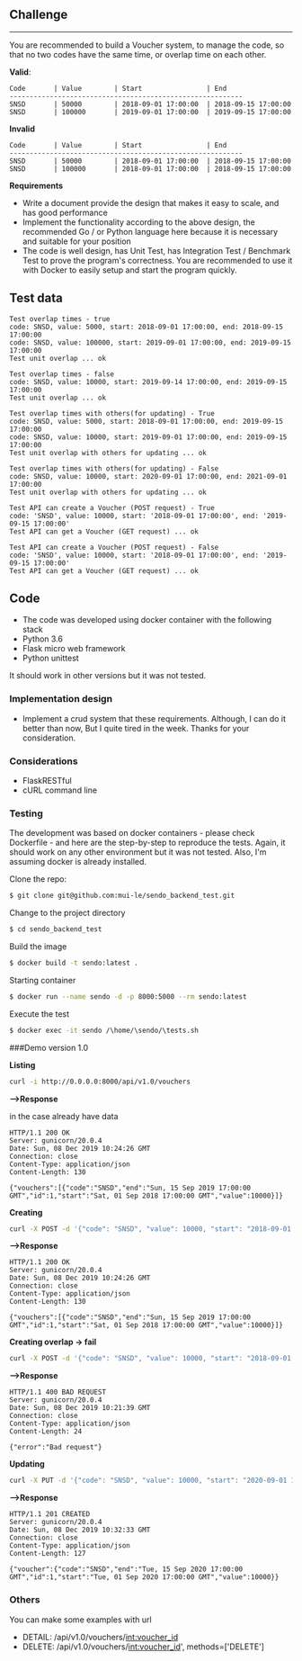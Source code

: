 ## Challenge

-------------------------------------------
You are recommended to build a Voucher system, to manage the code, so that no two codes have the same time, or overlap time on each other.

**Valid**:

```
Code       | Value        | Start                | End
----------------------------------------------------------
SNSD       | 50000        | 2018-09-01 17:00:00  | 2018-09-15 17:00:00
SNSD       | 100000       | 2019-09-01 17:00:00  | 2019-09-15 17:00:00
```

**Invalid**

```
Code       | Value        | Start                | End
----------------------------------------------------------
SNSD       | 50000        | 2018-09-01 17:00:00  | 2018-09-15 17:00:00
SNSD       | 100000       | 2018-09-01 17:00:00  | 2018-09-15 17:00:00
```
**Requirements**

- Write a document provide the design that makes it easy to scale, and has good performance
- Implement the functionality according to the above design, the recommended Go / or Python language here because it is necessary and suitable for your position
- The code is well design, has Unit Test, has Integration Test / Benchmark Test to prove the program's correctness. You are recommended to use it with Docker to easily setup and start the program quickly.

Test data
---------
```
Test overlap times - true
code: SNSD, value: 5000, start: 2018-09-01 17:00:00, end: 2018-09-15 17:00:00
code: SNSD, value: 100000, start: 2019-09-01 17:00:00, end: 2019-09-15 17:00:00
Test unit overlap ... ok

Test overlap times - false
code: SNSD, value: 10000, start: 2019-09-14 17:00:00, end: 2019-09-15 17:00:00
Test unit overlap ... ok

Test overlap times with others(for updating) - True
code: SNSD, value: 5000, start: 2018-09-01 17:00:00, end: 2019-09-15 17:00:00
code: SNSD, value: 10000, start: 2019-09-01 17:00:00, end: 2019-09-15 17:00:00
Test unit overlap with others for updating ... ok

Test overlap times with others(for updating) - False
code: SNSD, value: 10000, start: 2020-09-01 17:00:00, end: 2021-09-01 17:00:00
Test unit overlap with others for updating ... ok

Test API can create a Voucher (POST request) - True
code: 'SNSD', value: 10000, start: '2018-09-01 17:00:00', end: '2019-09-15 17:00:00'
Test API can get a Voucher (GET request) ... ok

Test API can create a Voucher (POST request) - False
code: 'SNSD', value: 10000, start: '2018-09-01 17:00:00', end: '2019-09-15 17:00:00'
Test API can get a Voucher (GET request) ... ok
```

## Code
- The code was developed using docker container with the following stack
- Python 3.6
- Flask micro web framework
- Python unittest

It should work in other versions but it was not tested.

### Implementation design
- Implement a crud system that these requirements. Although, I can do it better than now, But I quite tired in the week. Thanks for your consideration.

### Considerations
- FlaskRESTful
- cURL command line 

### Testing
The development was based on docker containers - please check Dockerfile - and here are the step-by-step to reproduce the tests. Again, it should work on any other environment but it was not tested. Also, I'm assuming docker is already installed.


Clone the repo:
```sh
$ git clone git@github.com:mui-le/sendo_backend_test.git
```

Change to the project directory
```sh
$ cd sendo_backend_test
```

Build the image
```sh
$ docker build -t sendo:latest .
```

Starting container
```sh
$ docker run --name sendo -d -p 8000:5000 --rm sendo:latest
```

Execute the test
```sh
$ docker exec -it sendo /\home/\sendo/\tests.sh
```

###Demo version 1.0

**Listing**

```sh
curl -i http://0.0.0.0:8000/api/v1.0/vouchers
```
**-->Response**

in the case already have data
```
HTTP/1.1 200 OK
Server: gunicorn/20.0.4
Date: Sun, 08 Dec 2019 10:24:26 GMT
Connection: close
Content-Type: application/json
Content-Length: 130

{"vouchers":[{"code":"SNSD","end":"Sun, 15 Sep 2019 17:00:00 GMT","id":1,"start":"Sat, 01 Sep 2018 17:00:00 GMT","value":10000}]}
```

**Creating**

```sh
curl -X POST -d '{"code": "SNSD", "value": 10000, "start": "2018-09-01 17:00:00", "end": "2019-09-15 17:00:00"}' -i -H "Content-Type: application/json" http://0.0.0.0:8000/api/v1.0/vouchers
```
**-->Response**

```
HTTP/1.1 200 OK
Server: gunicorn/20.0.4
Date: Sun, 08 Dec 2019 10:24:26 GMT
Connection: close
Content-Type: application/json
Content-Length: 130

{"vouchers":[{"code":"SNSD","end":"Sun, 15 Sep 2019 17:00:00 GMT","id":1,"start":"Sat, 01 Sep 2018 17:00:00 GMT","value":10000}]}
```

**Creating overlap -> fail**

```sh
curl -X POST -d '{"code": "SNSD", "value": 10000, "start": "2018-09-01 17:00:00", "end": "2019-09-15 17:00:00"}' -i -H "Content-Type: application/json" http://0.0.0.0:8000/api/v1.0/vouchers
```

**-->Response**

```
HTTP/1.1 400 BAD REQUEST
Server: gunicorn/20.0.4
Date: Sun, 08 Dec 2019 10:21:39 GMT
Connection: close
Content-Type: application/json
Content-Length: 24

{"error":"Bad request"}
```

**Updating**

```sh
curl -X PUT -d '{"code": "SNSD", "value": 10000, "start": "2020-09-01 17:00:00", "end": "2020-09-15 17:00:00"}' -i -H "Content-Type: application/json" http://0.0.0.0:8000/api/v1.0/vouchers/1
```

**-->Response**

```
HTTP/1.1 201 CREATED
Server: gunicorn/20.0.4
Date: Sun, 08 Dec 2019 10:32:33 GMT
Connection: close
Content-Type: application/json
Content-Length: 127

{"voucher":{"code":"SNSD","end":"Tue, 15 Sep 2020 17:00:00 GMT","id":1,"start":"Tue, 01 Sep 2020 17:00:00 GMT","value":10000}}
```

### Others
You can make some examples with url
- DETAIL: /api/v1.0/vouchers/<int:voucher_id>
- DELETE: /api/v1.0/vouchers/<int:voucher_id>', methods=['DELETE']















